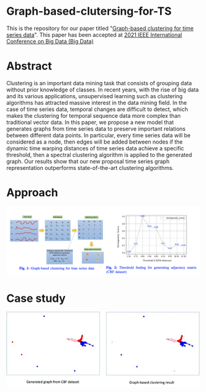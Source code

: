 # Graph-based-clutersing-for-TS
This is the repository for our paper titled "[Graph-based clustering for time series data](https://ieeexplore.ieee.org/iel7/9671263/9671273/09671398.pdf)". This paper has been accepted at [2021 IEEE International Conference on Big Data (Big Data)](https://ieeexplore.ieee.org/xpl/conhome/9671263/proceeding)
# Abstract
Clustering is an important data mining task that
consists of grouping data without prior knowledge of classes.
In recent years, with the rise of big data and its various
applications, unsupervised learning such as clustering algorithms
has attracted massive interest in the data mining field. In the
case of time series data, temporal changes are difficult to detect,
which makes the clustering for temporal sequence data more
complex than traditional vector data. In this paper, we propose
a new model that generates graphs from time series data to
preserve important relations between different data points. In
particular, every time series data will be considered as a node,
then edges will be added between nodes if the dynamic time
warping distances of time series data achieve a specific threshold,
then a spectral clustering algorithm is applied to the generated
graph. Our results show that our new proposal time series graph
representation outperforms state-of-the-art clustering algorithms.
# Approach
![main](main.png)
# Case study
![case](case.jpeg)
